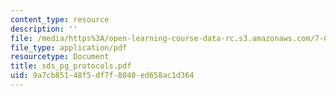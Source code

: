 ```yaml
---
content_type: resource
description: ''
file: /media/https%3A/open-learning-course-data-rc.s3.amazonaws.com/7-02-experimental-biology-communication-spring-2005/9a7cb85148f5df7f8040ed658ac1d364_sds_pg_protocols.pdf
file_type: application/pdf
resourcetype: Document
title: sds_pg_protocols.pdf
uid: 9a7cb851-48f5-df7f-8040-ed658ac1d364
---
```

